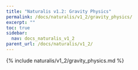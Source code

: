 ```yaml
---
title: "Naturalis v1.2: Gravity Physics"
permalink: /docs/naturalis/v1_2/gravity_physics/
excerpt: ""
toc: true
sidebar:
  nav: docs_naturalis_v1_2
parent_url: /docs/naturalis/v1_2/
---
```


{% include naturalis/v1_2/gravity_physics.md %}
